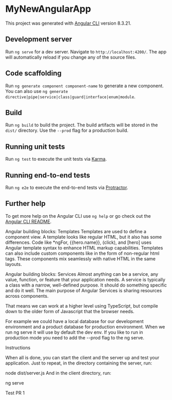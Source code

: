 # MyNewAngularApp

This project was generated with [Angular CLI](https://github.com/angular/angular-cli) version 8.3.21.

## Development server

Run `ng serve` for a dev server. Navigate to `http://localhost:4200/`. The app will automatically reload if you change any of the source files.

## Code scaffolding

Run `ng generate component component-name` to generate a new component. You can also use `ng generate directive|pipe|service|class|guard|interface|enum|module`.

## Build

Run `ng build` to build the project. The build artifacts will be stored in the `dist/` directory. Use the `--prod` flag for a production build.

## Running unit tests

Run `ng test` to execute the unit tests via [Karma](https://karma-runner.github.io).

## Running end-to-end tests

Run `ng e2e` to execute the end-to-end tests via [Protractor](http://www.protractortest.org/).

## Further help

To get more help on the Angular CLI use `ng help` or go check out the [Angular CLI README](https://github.com/angular/angular-cli/blob/master/README.md).

Angular building blocks: Templates
Templates are used to define a component view. A template looks like regular HTML, but it also has some differences. Code like \*ngFor, {{hero.name}}, (click), and [hero] uses Angular template syntax to enhance HTML markup capabilities. Templates can also include custom components like <custom-element> in the form of non-regular html tags. These components mix seamlessly with native HTML in the same layouts.

Angular building blocks: Services
Almost anything can be a service, any value, function, or feature that your application needs. A service is typically a class with a narrow, well-defined purpose. It should do something specific and do it well. The main purpose of Angular Services is sharing resources across components.

That means we can work at a higher level using TypeScript, but compile down to the older form of Javascript that the browser needs.

For example we could have a local database for our development environment and a product database for production environment. When we run ng serve it will use by default the dev env. If you like to run in production mode you need to add the --prod flag to the ng serve.

Instructions

When all is done, you can start the client and the server up and test your application. Just to repeat, in the directory containing the server, run:

node dist/server.js
And in the client directory, run:

ng serve

Test PR 1